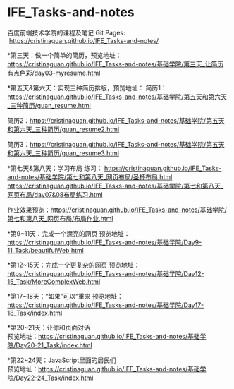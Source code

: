 # IFE_Tasks-and-notes
百度前端技术学院的课程及笔记
Git Pages:  https://cristinaguan.github.io/IFE_Tasks-and-notes/

*第三天：做一个简单的简历，预览地址：https://cristinaguan.github.io/IFE_Tasks-and-notes/基础学院/第三天_让简历有点色彩/day03-myresume.html

*第五天&第六天：实现三种简历排版，预览地址：
简历1：https://cristinaguan.github.io/IFE_Tasks-and-notes/基础学院/第五天和第六天_三种简历/guan_resume.html

简历2：https://cristinaguan.github.io/IFE_Tasks-and-notes/基础学院/第五天和第六天_三种简历/guan_resume2.html

简历3：https://cristinaguan.github.io/IFE_Tasks-and-notes/基础学院/第五天和第六天_三种简历/guan_resume3.html

*第七天&第八天：学习布局
练习：
https://cristinaguan.github.io/IFE_Tasks-and-notes/基础学院/第七和第八天_网页布局/圣杯布局.html
https://cristinaguan.github.io/IFE_Tasks-and-notes/基础学院/第七和第八天_网页布局/day07&08布局练习.html

作业效果预览：https://cristinaguan.github.io/IFE_Tasks-and-notes/基础学院/第七和第八天_网页布局/布局作业.html

*第9~11天：完成一个漂亮的网页
预览地址：https://cristinaguan.github.io/IFE_Tasks-and-notes/基础学院/Day9-11_Task/beautifulWeb.html

*第12~15天：完成一个更复杂的网页
预览地址：https://cristinaguan.github.io/IFE_Tasks-and-notes/基础学院/Day12-15_Task/MoreComplexWeb.html

*第17~18天：“如果”可以“重来
预览地址：https://cristinaguan.github.io/IFE_Tasks-and-notes/基础学院/Day17-18_Task/index.html

*第20~21天：让你和页面对话 <br>
预览地址：https://cristinaguan.github.io/IFE_Tasks-and-notes/基础学院/Day20-21_Task/index.html<br>

*第22~24天：JavaScript里面的居民们 <br>
预览地址：https://cristinaguan.github.io/IFE_Tasks-and-notes/基础学院/Day22-24_Task/index.html


